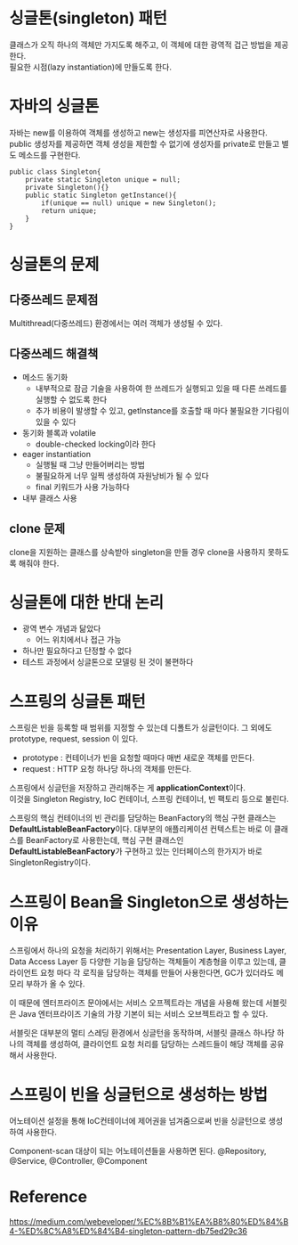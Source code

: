 # 싱글톤(singleton) 패턴
클래스가 오직 하나의 객체만 가지도록 해주고, 이 객체에 대한 광역적 겁근 방법을 제공한다.    
필요한 시점(lazy instantiation)에 만들도록 한다.

# 자바의 싱글톤
자바는 new를 이용하여 객체를 생성하고 new는 생성자를 피연산자로 사용한다.  
public 생성자를 제공하면 객체 생성을 제한할 수 없기에 생성자를 private로 만들고 별도 메소드를 구현한다.  

    public class Singleton{
        private static Singleton unique = null;
        private Singleton(){}
        public static Singleton getInstance(){
            if(unique == null) unique = new Singleton();
            return unique;
        }
    }


# 싱글톤의 문제

## 다중쓰레드 문제점
Multithread(다중쓰레드) 환경에서는 여러 객체가 생성될 수 있다.

## 다중쓰레드 해결책
* 메소드 동기화
    * 내부적으로 잠금 기술을 사용하여 한 쓰레드가 실행되고 있을 때 다른 쓰레드를 실행할 수 없도록 한다
    * 추가 비용이 발생할 수 있고, getInstance를 호출할 때 마다 불필요한 기다림이 있을 수 있다
* 동기화 블록과 volatile 
    * double-checked locking이라 한다
* eager instantiation
    * 실행될 때 그냥 만들어버리는 방법
    * 불필요하게 너무 일찍 생성하여 자원낭비가 될 수 있다
    * final 키워드가 사용 가능하다
* 내부 클래스 사용

## clone 문제
clone을 지원하는 클래스를 상속받아 singleton을 만들 경우 clone을 사용하지 못하도록 해줘야 한다.

# 싱글톤에 대한 반대 논리
* 광역 변수 개념과 닮았다
    * 어느 위치에서나 접근 가능
* 하나만 필요하다고 단정할 수 없다
* 테스트 과정에서 싱글톤으로 모델링 된 것이 불편하다

# 스프링의 싱글톤 패턴
스프링은 빈을 등록할 때 범위를 지정할 수 있는데 디폴트가 싱글턴이다. 그 외에도 prototype, request, session 이 있다.

* prototype : 컨테이너가 빈을 요청할 때마다 매번 새로운 객체를 만든다.
* request : HTTP 요청 하나당 하나의 객체를 만든다.

스프링에서 싱글턴을 저장하고 관리해주는 게 **applicationContext**이다.  
이것을 Singleton Registry, IoC 컨테이너, 스프링 컨테이너, 빈 팩토리 등으로 불린다.

스프링의 핵심 컨테이너의 빈 관리를 담당하는 BeanFactory의 핵심 구현 클래스는 **DefaultListableBeanFactory**이다. 대부분의 애플리케이션 컨텍스트는 바로 이 클래스를 BeanFactory로 사용한는데, 핵심 구현 클래스인 **DefaultListableBeanFactory**가 구현하고 있는 인터페이스의 한가지가 바로 SingletonRegistry이다.

# 스프링이 Bean을 Singleton으로 생성하는 이유
스프링에서 하나의 요청을 처리하기 위해서는 Presentation Layer, Business Layer, Data Access Layer 등 다양한 기능을 담당하는 객체들이 계층형을 이루고 있는데, 클라이언트 요청 마다 각 로직을 담당하는 객체를 만들어 사용한다면, GC가 있더라도 메모리 부하가 올 수 있다.

이 때문에 엔터프라이즈 문야에서는 서비스 오프젝트라는 개념을 사용해 왔는데 서블릿은 Java 엔터프라이즈 기술의 가장 기본이 되는 서비스 오브젝트라고 할 수 있다.

서블릿은 대부분의 멀티 스레딩 환경에서 싱글턴을 동작하며, 서블릿 클래스 하나당 하나의 객체를 생성하여, 클라이언트 요청 처리를 담당하는 스레드들이 해당 객체를 공유해서 사용한다.

# 스프링이 빈을 싱글턴으로 생성하는 방법
어노테이션 설정을 통해 IoC컨테이너에 제어권을 넘겨줌으로써 빈을 싱글턴으로 생성하여 사용한다.

Component-scan 대상이 되는 어노테이션들을 사용하면 된다.
    @Repository, @Service, @Controller, @Component


# Reference
https://medium.com/webeveloper/%EC%8B%B1%EA%B8%80%ED%84%B4-%ED%8C%A8%ED%84%B4-singleton-pattern-db75ed29c36
